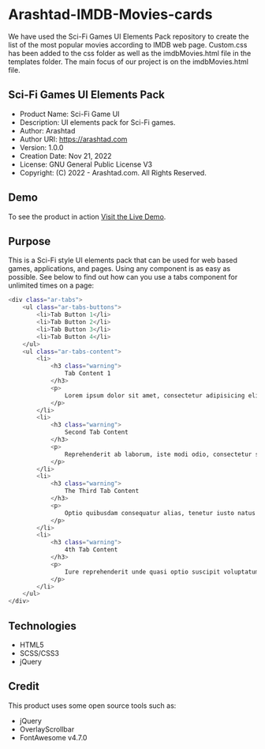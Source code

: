 # Arashtad-IMDB-Movies-cards

We have used the Sci-Fi Games UI Elements Pack repository to create the list of the most popular movies according to IMDB web page. Custom.css has been added to the css folder as well as the imdbMovies.html
file in the templates folder. The main focus of our project is on the imdbMovies.html file.

## Sci-Fi Games UI Elements Pack

* Product Name:    Sci-Fi Game UI
* Description:     UI elements pack for Sci-Fi games.
* Author:          Arashtad
* Author URI:      https://arashtad.com
* Version:         1.0.0
* Creation Date:   Nov 21, 2022
* License:         GNU General Public License V3
* Copyright:       (C) 2022 - Arashtad.com. All Rights Reserved.

## Demo

To see the product in action [Visit the Live Demo](https://demo.arashtad.com/?category=Front-end_Development&&item=Sci-Fi_Game_UI).

## Purpose

This is a Sci-Fi style UI elements pack that can be used for web based games, applications, and pages. Using any component is as easy as possible. See below to find out how can you use a tabs component for unlimited times on a page:

```sh
<div class="ar-tabs">
    <ul class="ar-tabs-buttons">
        <li>Tab Button 1</li>
        <li>Tab Button 2</li>
        <li>Tab Button 3</li>
        <li>Tab Button 4</li>
    </ul>
    <ul class="ar-tabs-content">
        <li>
            <h3 class="warning">
                Tab Content 1
            </h3>
            <p>
                Lorem ipsum dolor sit amet, consectetur adipisicing elit...
            </p>
        </li>
        <li>
            <h3 class="warning">
                Second Tab Content
            </h3>
            <p>
                Reprehenderit ab laborum, iste modi odio, consectetur suscipit...
            </p>
        </li>
        <li>
            <h3 class="warning">
                The Third Tab Content
            </h3>
            <p>
                Optio quibusdam consequatur alias, tenetur iusto natus nihil magni modi...
            </p>
        </li>
        <li>
            <h3 class="warning">
                4th Tab Content
            </h3>
            <p>
                Iure reprehenderit unde quasi optio suscipit voluptatum distinctio eaque...
            </p>
        </li>
    </ul>
</div>
```
## Technologies

* HTML5
* SCSS/CSS3
* jQuery

## Credit

This product uses some open source tools such as:

* jQuery
* OverlayScrollbar
* FontAwesome v4.7.0
